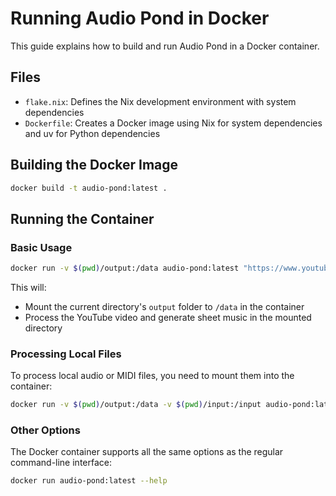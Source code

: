 # Running Audio Pond in Docker

This guide explains how to build and run Audio Pond in a Docker container.

## Files

- `flake.nix`: Defines the Nix development environment with system dependencies
- `Dockerfile`: Creates a Docker image using Nix for system dependencies and uv for Python dependencies

## Building the Docker Image

```bash
docker build -t audio-pond:latest .
```

## Running the Container

### Basic Usage

```bash
docker run -v $(pwd)/output:/data audio-pond:latest "https://www.youtube.com/watch?v=your-video-id"
```

This will:

- Mount the current directory's `output` folder to `/data` in the container
- Process the YouTube video and generate sheet music in the mounted directory

### Processing Local Files

To process local audio or MIDI files, you need to mount them into the container:

```bash
docker run -v $(pwd)/output:/data -v $(pwd)/input:/input audio-pond:latest --audio-file /input/your-audio-file.wav
```

### Other Options

The Docker container supports all the same options as the regular command-line interface:

```bash
docker run audio-pond:latest --help
```
